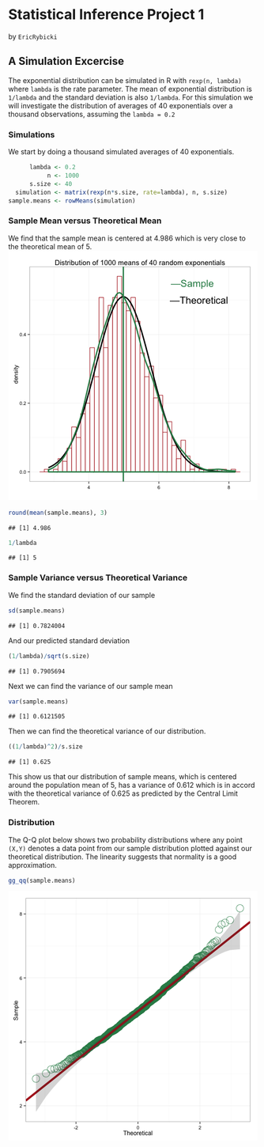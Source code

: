 Statistical Inference Project 1
===============================
by ```EricRybicki```

## A Simulation Excercise

The exponential distribution can be simulated in R with ```rexp(n, lambda)```  where ```lambda``` is the rate parameter. The mean of exponential distribution is ```1/lambda``` and the standard deviation is also ```1/lambda```. For this simulation we will investigate the distribution of averages of 40 exponentials over a thousand observations, assuming the ```lambda = 0.2```

### Simulations
We start by doing a thousand simulated averages of 40 exponentials.

```r
      lambda <- 0.2
           n <- 1000
      s.size <- 40
  simulation <- matrix(rexp(n*s.size, rate=lambda), n, s.size)
sample.means <- rowMeans(simulation) 
```

### Sample Mean versus Theoretical Mean
We find that the sample mean is centered at 4.986 which is very close to the theoretical mean of 5.
![plot of chunk unnamed-chunk-2](figure/unnamed-chunk-2-1.png) 


```r
round(mean(sample.means), 3)
```

```
## [1] 4.986
```

```r
1/lambda
```

```
## [1] 5
```

### Sample Variance versus Theoretical Variance

We find the standard deviation of our sample

```r
sd(sample.means)
```

```
## [1] 0.7824004
```

And our predicted standard deviation

```r
(1/lambda)/sqrt(s.size)
```

```
## [1] 0.7905694
```

Next we can find the variance of our sample mean

```r
var(sample.means)
```

```
## [1] 0.6121505
```
Then we can find the theoretical variance of our distribution.

```r
((1/lambda)^2)/s.size
```

```
## [1] 0.625
```
This show us that our distribution of sample means, which is centered around the population mean of 5, has a variance of 0.612 which is in accord with the theoretical variance of 0.625 as predicted by the Central Limit Theorem. 

### Distribution

The Q-Q plot below shows two probability distributions where any point ``` (X,Y)``` denotes a data point from our sample distribution plotted against our theoretical distribution. The linearity suggests that normality is a good approximation.




```r
gg_qq(sample.means)
```

![plot of chunk unnamed-chunk-9](figure/unnamed-chunk-9-1.png) 

